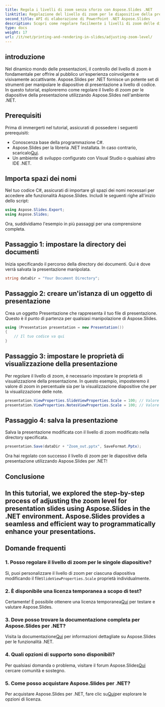```yaml
---
title: Regola i livelli di zoom senza sforzo con Aspose.Slides .NET
linktitle: Regolazione del livello di zoom per le diapositive della presentazione in Aspose.Slides
second_title: API di elaborazione di PowerPoint .NET Aspose.Slides
description: Scopri come regolare facilmente i livelli di zoom delle diapositive della presentazione utilizzando Aspose.Slides per .NET. Migliora la tua esperienza con PowerPoint con un controllo preciso.
type: docs
weight: 17
url: /it/net/printing-and-rendering-in-slides/adjusting-zoom-level/
---
```

## introduzione
Nel dinamico mondo delle presentazioni, il controllo del livello di zoom è fondamentale per offrire al pubblico un'esperienza coinvolgente e visivamente accattivante. Aspose.Slides per .NET fornisce un potente set di strumenti per manipolare le diapositive di presentazione a livello di codice. In questo tutorial, esploreremo come regolare il livello di zoom per le diapositive della presentazione utilizzando Aspose.Slides nell'ambiente .NET.
## Prerequisiti
Prima di immergerti nel tutorial, assicurati di possedere i seguenti prerequisiti:
- Conoscenza base della programmazione C#.
-  Aspose.Slides per la libreria .NET installata. In caso contrario, scaricalo[Qui](https://releases.aspose.com/slides/net/).
- Un ambiente di sviluppo configurato con Visual Studio o qualsiasi altro IDE .NET.
## Importa spazi dei nomi
Nel tuo codice C#, assicurati di importare gli spazi dei nomi necessari per accedere alle funzionalità Aspose.Slides. Includi le seguenti righe all'inizio dello script:
```csharp
using Aspose.Slides.Export;
using Aspose.Slides;
```
Ora, suddividiamo l'esempio in più passaggi per una comprensione completa.
## Passaggio 1: impostare la directory dei documenti
Inizia specificando il percorso della directory dei documenti. Qui è dove verrà salvata la presentazione manipolata.
```csharp
string dataDir = "Your Document Directory";
```
## Passaggio 2: creare un'istanza di un oggetto di presentazione
Crea un oggetto Presentazione che rappresenta il tuo file di presentazione. Questo è il punto di partenza per qualsiasi manipolazione di Aspose.Slides.
```csharp
using (Presentation presentation = new Presentation())
{
    // Il tuo codice va qui
}
```
## Passaggio 3: impostare le proprietà di visualizzazione della presentazione
Per regolare il livello di zoom, è necessario impostare le proprietà di visualizzazione della presentazione. In questo esempio, imposteremo il valore di zoom in percentuale sia per la visualizzazione diapositive che per la visualizzazione delle note.
```csharp
presentation.ViewProperties.SlideViewProperties.Scale = 100; // Valore di zoom in percentuale per la visualizzazione diapositiva
presentation.ViewProperties.NotesViewProperties.Scale = 100; // Valore di zoom in percentuale per la visualizzazione delle note
```
## Passaggio 4: salva la presentazione
Salva la presentazione modificata con il livello di zoom modificato nella directory specificata.
```csharp
presentation.Save(dataDir + "Zoom_out.pptx", SaveFormat.Pptx);
```
Ora hai regolato con successo il livello di zoom per le diapositive della presentazione utilizzando Aspose.Slides per .NET!
## Conclusione
In this tutorial, we explored the step-by-step process of adjusting the zoom level for presentation slides using Aspose.Slides in the .NET environment. Aspose.Slides provides a seamless and efficient way to programmatically enhance your presentations.
---
## Domande frequenti
### 1. Posso regolare il livello di zoom per le singole diapositive?
 Sì, puoi personalizzare il livello di zoom per ciascuna diapositiva modificando il file`SlideViewProperties.Scale` proprietà individualmente.
### 2. È disponibile una licenza temporanea a scopo di test?
 Certamente! È possibile ottenere una licenza temporanea[Qui](https://purchase.aspose.com/temporary-license/) per testare e valutare Aspose.Slides.
### 3. Dove posso trovare la documentazione completa per Aspose.Slides per .NET?
 Visita la documentazione[Qui](https://reference.aspose.com/slides/net/) per informazioni dettagliate su Aspose.Slides per le funzionalità .NET.
### 4. Quali opzioni di supporto sono disponibili?
 Per qualsiasi domanda o problema, visitare il forum Aspose.Slides[Qui](https://forum.aspose.com/c/slides/11) cercare comunità e sostegno.
### 5. Come posso acquistare Aspose.Slides per .NET?
 Per acquistare Aspose.Slides per .NET, fare clic su[Qui](https://purchase.aspose.com/buy)per esplorare le opzioni di licenza.